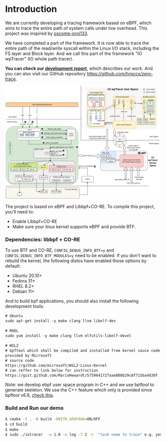 # Introduction
We are currently developing a tracing framework based on eBPF, which aims to trace the entire path of system calls under low overhead. This project was inspired by [oscomp-proj133](https://github.com/oscomp/proj133-ebpf-tracing-framework).

We have completed a part of the framework. It is now able to trace the entire path of the read/write syscall within the Linux I/O stack, including the FS layer and Block layer. And we call this part of the framework "IO wpTracer" (IO whole path tracer).

**You can check our [development report](doc/development_report.md)**, which describes our work.
And you can also visit our GitHub repository https://github.com/hrpccs/zero-trace.


![arch](gallery/arch.png)



The project is based on eBPF and Libbpf+CO-RE. To compile this project, you'll need to:
- Enable Libbpf+CO-RE 
- Make sure your linux kernel supports eBPF and provide BTF.

### Dependencies: libbpf + CO-RE

To use BTF and CO-RE, `CONFIG_DEBUG_INFO_BTF=y` and `CONFIG_DEBUG_INFO_BTF_MODULES=y` need to be enabled. If you don't want to rebuild the kernel, the following distos have enabled those options by default:

- Ubuntu 20.10+
- Fedora 31+
- RHEL 8.2+
- Debian 11+

And to build bpf applications, you should also install the following development tools:

```
# Ubuntu
sudo apt-get install -y make clang llvm libelf-dev 

# RHEL
sudo yum install -y make clang llvm elfutils-libelf-devel 

# WSL2 
# bpftool which shall be compiled and installed from kernel souce code provided by Microsoft
# source code
https://github.com/microsoft/WSL2-Linux-Kernel 
# can reffer to link below for instruction
https://gist.github.com/MarioHewardt/5759641727aae880b29c8f715ba4d30f
```
Note: we develop ebpf user space program in C++ and we use bpftool to generate skeleton. We use the C++ feature which only is provided since bpftool v6.8, [check this](https://github.com/libbpf/bpftool/releases/tag/v6.8.0).


### Build and Run our demo

```bash
$ cmake -S . -B build -DWITH_GRAFANA=ON/OFF
$ cd build 
$ make 
$ sudo ./iotracer  -w 1.0 -o log -T 2 -n  "task name to trace" e.g. you can use sysbench located at runbenchmark dir.
```



